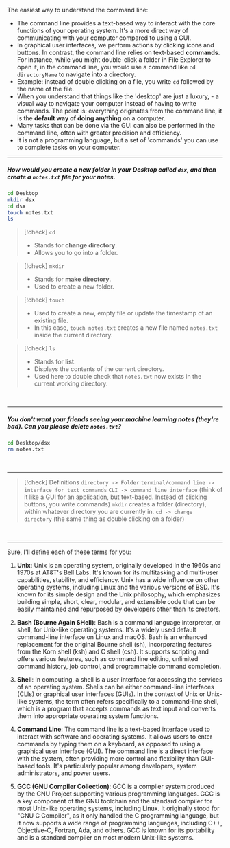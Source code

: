 The easiest way to understand the command line: 
- The command line provides a text-based way to interact with the core functions of your operating system. It's a more direct way of communicating with your computer compared to using a GUI.
- In graphical user interfaces, we perform actions by clicking icons and buttons. In contrast, the command line relies on text-based **commands**. For instance, while you might double-click a folder in File Explorer to open it, in the command line, you would use a command like `cd directoryName` to navigate into a directory.
- Example: instead of double clicking on a file, you write `cd` followed by the name of the file. 
- When you understand that things like the 'desktop' are just a luxury, - a visual way to navigate your computer instead of having to write commands. The point is: everything originates from the command line, it is the **default way of doing anything** on a computer. 
- Many tasks that can be done via the GUI can also be performed in the command line, often with greater precision and efficiency.
- It is not a programming language, but a set of 'commands' you can use to complete tasks on your computer. 

---

##### How would you create a new folder in your Desktop called `dsx`, and then create a `notes.txt` file for your notes. 

```bash
cd Desktop
mkdir dsx
cd dsx
touch notes.txt
ls
```

> [!check] `cd`
> - Stands for **change directory**.
> - Allows you to go into a folder. 

> [!check] `mkdir`
> - Stands for **make directory**.
> - Used to create a new folder.

> [!check] `touch`
> - Used to create a new, empty file or update the timestamp of an existing file.
> - In this case, `touch notes.txt` creates a new file named `notes.txt` inside the current directory.

> [!check] `ls`
> - Stands for **list**.
> - Displays the contents of the current directory. 
> - Used here to double check that `notes.txt` now exists in the current working directory. 

<br>

---

##### You don't want your friends seeing your machine learning notes (they're bad). Can you please delete `notes.txt`?

```bash
cd Desktop/dsx
rm notes.txt
```

<br>

---


> [!check] Definitions
> `directory -> Folder`
> `terminal/command line -> interface for text commands`
> `CLI -> command line interface` (think of it like a GUI for an application, but text-based. Instead of clicking buttons, you write commands) 
> `mkdir` creates a folder (directory), within whatever directory you are currently in. 
> `cd -> change directory` (the same thing as double clicking on a folder)

<br>


---

Sure, I'll define each of these terms for you:

1. **Unix**: Unix is an operating system, originally developed in the 1960s and 1970s at AT&T's Bell Labs. It's known for its multitasking and multi-user capabilities, stability, and efficiency. Unix has a wide influence on other operating systems, including Linux and the various versions of BSD. It's known for its simple design and the Unix philosophy, which emphasizes building simple, short, clear, modular, and extensible code that can be easily maintained and repurposed by developers other than its creators.

2. **Bash (Bourne Again SHell)**: Bash is a command language interpreter, or shell, for Unix-like operating systems. It's a widely used default command-line interface on Linux and macOS. Bash is an enhanced replacement for the original Bourne shell (sh), incorporating features from the Korn shell (ksh) and C shell (csh). It supports scripting and offers various features, such as command line editing, unlimited command history, job control, and programmable command completion.

3. **Shell**: In computing, a shell is a user interface for accessing the services of an operating system. Shells can be either command-line interfaces (CLIs) or graphical user interfaces (GUIs). In the context of Unix or Unix-like systems, the term often refers specifically to a command-line shell, which is a program that accepts commands as text input and converts them into appropriate operating system functions.

4. **Command Line**: The command line is a text-based interface used to interact with software and operating systems. It allows users to enter commands by typing them on a keyboard, as opposed to using a graphical user interface (GUI). The command line is a direct interface with the system, often providing more control and flexibility than GUI-based tools. It's particularly popular among developers, system administrators, and power users.

5. **GCC (GNU Compiler Collection)**: GCC is a compiler system produced by the GNU Project supporting various programming languages. GCC is a key component of the GNU toolchain and the standard compiler for most Unix-like operating systems, including Linux. It originally stood for "GNU C Compiler", as it only handled the C programming language, but it now supports a wide range of programming languages, including C++, Objective-C, Fortran, Ada, and others. GCC is known for its portability and is a standard compiler on most modern Unix-like systems.